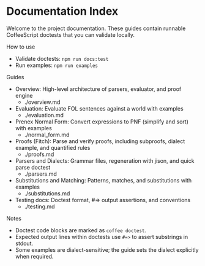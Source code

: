 # Documentation Index

Welcome to the project documentation. These guides contain runnable CoffeeScript doctests that you can validate locally.

How to use
- Validate doctests: `npm run docs:test`
- Run examples: `npm run examples`

Guides
- Overview: High-level architecture of parsers, evaluator, and proof engine
  - ./overview.md
- Evaluation: Evaluate FOL sentences against a world with examples
  - ./evaluation.md
- Prenex Normal Form: Convert expressions to PNF (simplify and sort) with examples
  - ./normal_form.md
- Proofs (Fitch): Parse and verify proofs, including subproofs, dialect example, and quantified rules
  - ./proofs.md
- Parsers and Dialects: Grammar files, regeneration with jison, and quick parse doctest
  - ./parsers.md
- Substitutions and Matching: Patterns, matches, and substitutions with examples
  - ./substitutions.md
- Testing docs: Doctest format, #=> output assertions, and conventions
  - ./testing.md

Notes
- Doctest code blocks are marked as `coffee doctest`.
- Expected output lines within doctests use `#=>` to assert substrings in stdout.
- Some examples are dialect-sensitive; the guide sets the dialect explicitly when required.
